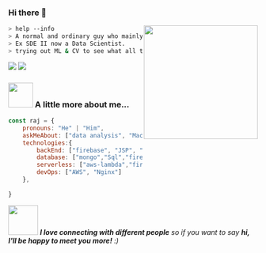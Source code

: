 ### Hi there 👋
<img align='right' src="https://media.giphy.com/media/M9gbBd9nbDrOTu1Mqx/giphy.gif" width="230">


````bash
> help --info
> A normal and ordinary guy who mainly programs in Java and has recently ventured out into Python. 
> Ex SDE II now a Data Scientist.
> trying out ML & CV to see what all the fuss is about and he might actually ❤ it. Likes searching about latest researches and technologies.

````
<!--
**RajSinha77/RajSinha77** is a ✨ _special_ ✨ repository because its `README.md` (this file) appears on your GitHub profile.

Here are some ideas to get you started:

- 🔭 I’m currently working on ...
- 🌱 I’m currently learning ...
- 👯 I’m looking to collaborate on ...
- 🤔 I’m looking for help with ...
- 💬 Ask me about ...
- 📫 How to reach me: ...
- 😄 Pronouns: ...
- ⚡ Fun fact: ...
-->
[![](https://img.shields.io/badge/LinkedIn-rajsinha-blue)](https://www.linkedin.com/in/raj-sinha-bit/)
[![](https://img.shields.io/badge/Gmail-rajsinha.bits%40gmail.com-red)](mailto:rajsinha.bits@gmail.com)

### <img src="https://media.giphy.com/media/VgCDAzcKvsR6OM0uWg/giphy.gif" width="50"> A little more about me...  

```javascript
const raj = {
    pronouns: "He" | "Him",
    askMeAbout: ["data analysis", "Machine Learning", "Deep Learning"],
    technologies:{
        backEnd: ["firebase", "JSP", "python"],
        database: ["mongo","Sql","firebase"],
        serverless: ["aws-lambda","firebase"],
        devOps: ["AWS", "Nginx"]
    },
  
}
```
<!--
```text
🌞 Morning    25 commits     ███████░░░░░░░░░░░░░░░░░░   3.55% 
🌆 Daytime    78 commits     ██████░░░░░░░░░░░░░░░░░░░   7.08% 
🌃 Evening    565 commits    █████████░░░░░░░░░░░░░░░░   63.01% 
🌙 Night      230 commits     ██░░░░░░░░░░░░░░░░░░░░░░░  27.36%

```    -->


<img src="https://media.giphy.com/media/LnQjpWaON8nhr21vNW/giphy.gif" width="60"> <em><b>I love connecting with different people</b> so if you want to say <b>hi, I'll be happy to meet you more!</b> :)</em>

